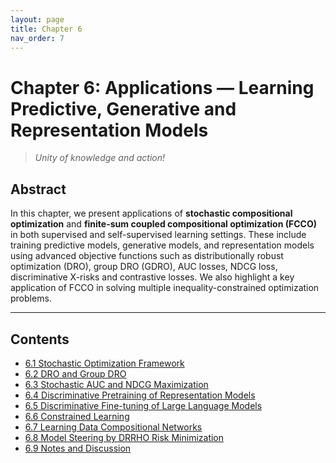 ```yaml
---
layout: page
title: Chapter 6
nav_order: 7
---
```


# Chapter 6: Applications — Learning Predictive, Generative and Representation Models

> *Unity of knowledge and action!*

## Abstract

In this chapter, we present applications of **stochastic compositional optimization** and **finite-sum coupled compositional optimization (FCCO)** in both supervised and self-supervised learning settings. These include training predictive models, generative models, and representation models using advanced objective functions such as distributionally robust optimization (DRO), group DRO (GDRO), AUC losses, NDCG loss, discriminative X-risks and contrastive losses. We also highlight a key application of FCCO in solving multiple inequality-constrained optimization problems.

---

## Contents

- [6.1 Stochastic Optimization Framework](Ch6-1.md)
- [6.2 DRO and Group DRO](Ch6-2.md)
- [6.3 Stochastic AUC and NDCG Maximization](Ch6-3.md)
- [6.4 Discriminative Pretraining of Representation Models](Ch6-4.md)
- [6.5 Discriminative Fine-tuning of Large Language Models](Ch6-5.md)
- [6.6 Constrained Learning](Ch6-6.md)
- [6.7 Learning Data Compositional Networks](Ch6-7.md)
- [6.8 Model Steering by DRRHO Risk Minimization](Ch6-8.md)
- [6.9 Notes and Discussion](Ch6-9.md)


